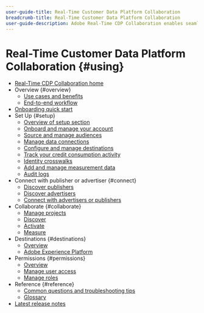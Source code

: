 ```yaml
---
user-guide-title: Real-Time Customer Data Platform Collaboration
breadcrumb-title: Real-Time Customer Data Platform Collaboration
user-guide-description: Adobe Real-Time CDP Collaboration enables seamless and secure data sharing and collaboration between advertisers and publishers, facilitating real-time audience insights and personalized marketing strategies.
---
```


# Real-Time Customer Data Platform Collaboration {#using}

* [Real-Time CDP Collaboration home](./home.md)
* Overview {#overview}
  * [Use cases and benefits](./use-cases-benefits.md)
  * [End-to-end workflow](./end-to-end-workflow.md)
* [Onboarding quick start](./quick-start-guide.md)
* Set Up {#setup}
  * [Overview of setup section](./setup/setup-overview.md)
  * [Onboard and manage your account](./setup/onboard-account.md)
  * [Source and manage audiences](./setup/onboard-audiences.md)
  * [Manage data connections](./setup/manage-data-connection.md)
  * [Configure and manage destinations](./setup/manage-destinations.md)
  * [Track your credit consumption activity](/help/guide/setup/my-activity.md)
  * [Identity crosswalks](./setup/identity-crosswalk.md)
  * [Add and manage measurement data](./setup/onboard-measurement-data.md)
  * [Audit logs](./setup/audit-logs.md)
* Connect with publisher or advertiser {#connect}
  * [Discover publishers](./connect/discover-publishers.md)
  * [Discover advertisers](./connect/discover-advertisers.md)
  * [Connect with advertisers or publishers](./connect/establishing-connections.md)
* Collaborate {#collaborate}
  * [Manage projects](./collaborate/manage-projects.md)
  * [Discover](./collaborate/discover.md)
  * [Activate](./collaborate/activate.md)
  * [Measure](./collaborate/measure.md)
* Destinations {#destinations}
  * [Overview](./destinations/overview.md)
  * [Adobe Experience Platform](./destinations/experience-platform.md)
* Permissions {#permissions}
  * [Overview](/help/guide/permissions/overview.md)
  * [Manage user access](/help/guide/permissions/manage-user-access.md)
  * [Manage roles](/help/guide/permissions/manage-roles.md)
* Reference {#reference}
  * [Common questions and troubleshooting tips](./faqs/common-questions.md)
  * [Glossary](./glossary.md)
* [Latest release notes](/help/guide/release-notes/latest.md)
